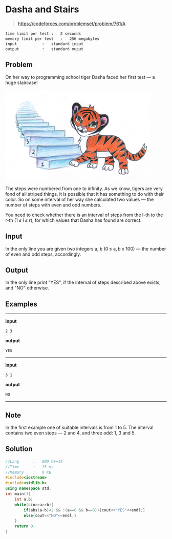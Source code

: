 # Dasha and Stairs

> https://codeforces.com/problemset/problem/761/A

```
time limit per test	:	2 seconds
memory limit per test	:	256 megabytes
input			:	standard input
output			:	standard ouput
```

## Problem

On her way to programming school tiger Dasha faced her first test — a huge staircase!

![](.img/imagen.png)

The steps were numbered from one to infinity. As we know, tigers are very fond of all striped things, it is possible that it has something to do with their color. So on some interval of her way she calculated two values — the number of steps with even and odd numbers.

You need to check whether there is an interval of steps from the l-th to the r-th (1 &leq; l &leq; r), for which values that Dasha has found are correct.

## Input

In the only line you are given two integers a, b (0 &leq; a, b &leq; 100) — the number of even and odd steps, accordingly.

## Output

In the only line print "YES", if the interval of steps described above exists, and "NO" otherwise.

## Examples

---
**input**
```
2 3
```
**output**
```
YES
```
---
**input**
```
3 1
```
**output**
```
NO
```
---

## Note

In the first example one of suitable intervals is from 1 to 5. The interval contains two even steps — 2 and 4, and three odd: 1, 3 and 5.

## Solution

```c++
//Lang		:	GNU C++14
//Time		:	15 ms
//Memory	:	0 KB
#include<iostream>
#include<stdlib.h>
using namespace std;
int main(){
	int a,b;
	while(cin>>a>>b){
		if(abs(a-b)<2 && !(a==0 && b==0)){cout<<"YES"<<endl;}
		else{cout<<"NO"<<endl;}
	}
	return 0;
}
```
